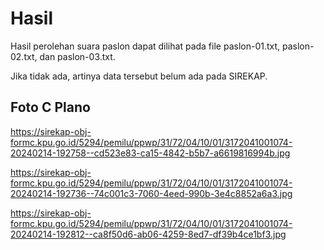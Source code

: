 # Hasil

Hasil perolehan suara paslon dapat dilihat pada file paslon-01.txt, paslon-02.txt, dan paslon-03.txt.

Jika tidak ada, artinya data tersebut belum ada pada SIREKAP.

## Foto C Plano

https://sirekap-obj-formc.kpu.go.id/5294/pemilu/ppwp/31/72/04/10/01/3172041001074-20240214-192758--cd523e83-ca15-4842-b5b7-a6619816994b.jpg

https://sirekap-obj-formc.kpu.go.id/5294/pemilu/ppwp/31/72/04/10/01/3172041001074-20240214-192736--74c001c3-7060-4eed-990b-3e4c8852a6a3.jpg

https://sirekap-obj-formc.kpu.go.id/5294/pemilu/ppwp/31/72/04/10/01/3172041001074-20240214-192812--ca8f50d6-ab06-4259-8ed7-df39b4ce1bf3.jpg

